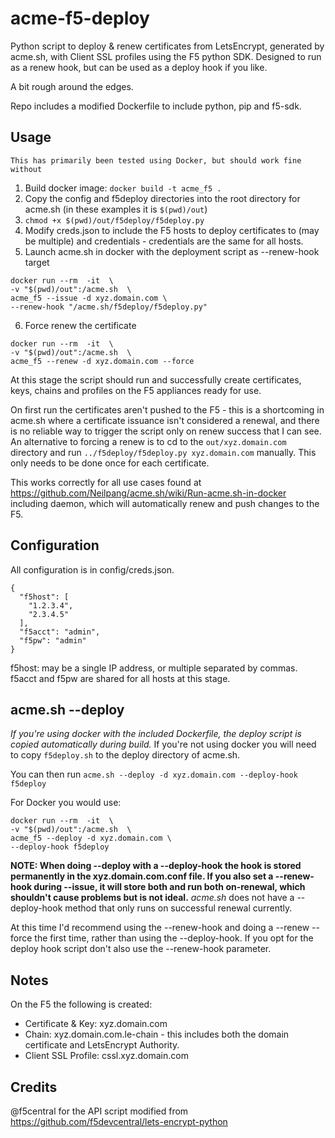 # acme-f5-deploy
Python script to deploy &amp; renew certificates from LetsEncrypt, generated by acme.sh, with Client SSL profiles using the F5 python SDK. Designed to run as a renew hook, but can be used as a deploy hook if you like.

A bit rough around the edges.

Repo includes a modified Dockerfile to include python, pip and f5-sdk.

## Usage
`This has primarily been tested using Docker, but should work fine without`
1. Build docker image:
`docker build -t acme_f5 .`
2. Copy the config and f5deploy directories into the root directory for acme.sh (in these examples it is `$(pwd)/out`)
3. `chmod +x $(pwd)/out/f5deploy/f5deploy.py`
4. Modify creds.json to include the F5 hosts to deploy certificates to (may be multiple) and credentials - credentials are the same for all hosts.
5. Launch acme.sh in docker with the deployment script as --renew-hook target
  ```
  docker run --rm  -it  \
 -v "$(pwd)/out":/acme.sh  \
 acme_f5 --issue -d xyz.domain.com \ 
 --renew-hook "/acme.sh/f5deploy/f5deploy.py"
  ```
6. Force renew the certificate
  ```
  docker run --rm  -it  \
  -v "$(pwd)/out":/acme.sh  \
  acme_f5 --renew -d xyz.domain.com --force
  ```
  
At this stage the script should run and successfully create certificates, keys, chains and profiles on the F5 appliances ready for use.

On first run the certificates aren't pushed to the F5 - this is a shortcoming in acme.sh where a certificate issuance isn't considered a renewal, and there is no reliable way to trigger the script only on renew success that I can see. 
An alternative to forcing a renew is to cd to the `out/xyz.domain.com` directory and run `../f5deploy/f5deploy.py xyz.domain.com` manually. This only needs to be done once for each certificate.

This works correctly for all use cases found at https://github.com/Neilpang/acme.sh/wiki/Run-acme.sh-in-docker including daemon, which will automatically renew and push changes to the F5.
## Configuration
All configuration is in config/creds.json.
```
{
  "f5host": [
    "1.2.3.4",
    "2.3.4.5"
  ],
  "f5acct": "admin",
  "f5pw": "admin"
}
```
f5host: may be a single IP address, or multiple separated by commas.
f5acct and f5pw are shared for all hosts at this stage.

## acme.sh --deploy
*If you're using docker with the included Dockerfile, the deploy script is copied automatically during build.*
If you're not using docker you will need to copy `f5deploy.sh` to the deploy directory of acme.sh.

You can then run `acme.sh --deploy -d xyz.domain.com --deploy-hook f5deploy`

For Docker you would use:
```
docker run --rm  -it  \
-v "$(pwd)/out":/acme.sh  \
acme_f5 --deploy -d xyz.domain.com \ 
--deploy-hook f5deploy
```
**NOTE: When doing --deploy with a --deploy-hook the hook is stored permanently in the xyz.domain.com.conf file. 
If you also set a --renew-hook during --issue, it will store both and run both on-renewal, which shouldn't cause problems but is not ideal.**
*acme.sh* does not have a --deploy-hook method that only runs on successful renewal currently.

At this time I'd recommend using the --renew-hook and doing a --renew --force the first time, rather than using the --deploy-hook. If you opt for the deploy hook script don't also use the --renew-hook parameter. 

## Notes
On the F5 the following is created:
- Certificate & Key: xyz.domain.com
- Chain: xyz.domain.com.le-chain - this includes both the domain certificate and LetsEncrypt Authority.
- Client SSL Profile: cssl.xyz.domain.com

## Credits
@f5central for the API script modified from https://github.com/f5devcentral/lets-encrypt-python
